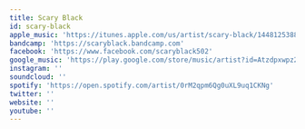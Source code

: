 ```yaml
---
title: Scary Black
id: scary-black
apple_music: 'https://itunes.apple.com/us/artist/scary-black/1448125388'
bandcamp: 'https://scaryblack.bandcamp.com'
facebook: 'https://www.facebook.com/scaryblack502'
google_music: 'https://play.google.com/store/music/artist?id=Atzdpxwpz2depdpysylmh7e6p4y'
instagram: ''
soundcloud: ''
spotify: 'https://open.spotify.com/artist/0rM2qpm6Qg0uXL9uq1CKNg'
twitter: ''
website: ''
youtube: ''
---
```

